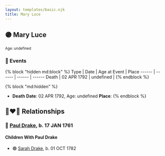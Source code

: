 ```yaml
---
layout: templates/basic.njk
title: Mary Luce
---
```

## 🟣 Mary Luce
<small>Age: undefined</small>

### 📆 Events

{% block "hidden md:block" %}
Type | Date | Age at Event | Place
------ | ------ | ------ | ------
Death | 02 APR 1792 | undefined |
{% endblock %}

{% block "md:hidden" %}
- **Death**
**Date**: 02 APR 1792, Age: undefined
**Place**:
{% endblock %}

## 👩‍❤️‍👨 Relationships

### 🔵 [Paul Drake](/people/3/33760536), b. 17 JAN 1761

#### Children With Paul Drake
* 🟣 [Sarah Drake](/people/5/55814233), b. 01 OCT 1782